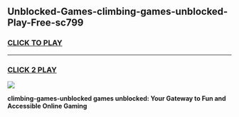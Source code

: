 
## Unblocked-Games-climbing-games-unblocked-Play-Free-sc799
<h3>
<a href="https://premium76.site?title=climbing-games-unblocked&ref=19M">CLICK TO PLAY</a></h3>
<hr>

<h3>
<a href="https://premium76.site?title=climbing-games-unblocked&ref=19M">CLICK 2 PLAY</a>
  
</h3>

<a href="https://premium76.site?title=climbing-games-unblocked&ref=19M"><img src="https://clearcache.store/games.png"></a>


**climbing-games-unblocked games unblocked: Your Gateway to Fun and Accessible Online Gaming**
